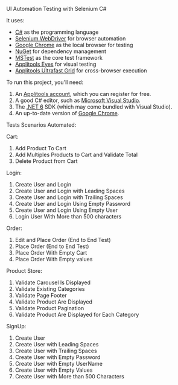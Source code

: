UI Automation Testing with Selenium C#


It uses:

* [C#](https://learn.microsoft.com/en-us/dotnet/csharp/) as the programming language
* [Selenium WebDriver](https://www.selenium.dev/) for browser automation
* [Google Chrome](https://www.google.com/chrome/downloads/) as the local browser for testing
* [NuGet](https://www.nuget.org/) for dependency management
* [MSTest](https://learn.microsoft.com/en-us/dotnet/core/testing/unit-testing-with-mstest) as the core test framework
* [Applitools Eyes](https://applitools.com/platform/eyes/) for visual testing
* [Applitools Ultrafast Grid](https://applitools.com/platform/ultrafast-grid/) for cross-browser execution


To run this project, you'll need:

1. An [Applitools account](https://auth.applitools.com/users/register), which you can register for free.
2. A good C# editor, such as [Microsoft Visual Studio](https://visualstudio.microsoft.com/).
3. The [.NET 6](https://dotnet.microsoft.com/en-us/download/dotnet/7.0) SDK (which may come bundled with Visual Studio).
4. An up-to-date version of [Google Chrome](https://www.google.com/chrome/downloads/).

Tests Scenarios Automated:

Cart:

1. Add Product To Cart
2. Add Multiples Products to Cart and Validate Total
3. Delete Product from Cart

Login:

1. Create User and Login
2. Create User and Login with Leading Spaces
3. Create User and Login with Trailing Spaces
4. Create User and Login Using Empty Password
5. Create User and Login Using Empty User
6. Login User With More than 500 characters

Order:

1. Edit and Place Order (End to End Test)
2. Place Order (End to End Test)
3. Place Order With Empty Cart
4. Place Order With Empty values

Product Store:

1. Validate Carousel Is Displayed
2. Validate Existing Categories
3. Validate Page Footer
4. Validate Product Are Displayed
5. Validate Product Pagination
6. Validate Product Are Displayed for Each Category

SignUp:

1. Create User
2. Create User with Leading Spaces
3. Create User with Trailing Spaces
4. Create User with Empty Password
5. Create User with Empty UserName
6. Create User with Empty Values
7. Create User with More than 500 Characters
